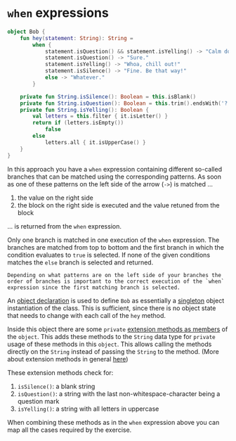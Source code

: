 # `when` expressions

```kotlin
object Bob {
    fun hey(statement: String): String =
        when {
            statement.isQuestion() && statement.isYelling() -> "Calm down, I know what I'm doing!"
            statement.isQuestion() -> "Sure."
            statement.isYelling() -> "Whoa, chill out!"
            statement.isSilence() -> "Fine. Be that way!"
            else -> "Whatever."
        }

    private fun String.isSilence(): Boolean = this.isBlank()
    private fun String.isQuestion(): Boolean = this.trim().endsWith('?')
    private fun String.isYelling(): Boolean {
        val letters = this.filter { it.isLetter() }
        return if (letters.isEmpty())
            false
        else
            letters.all { it.isUpperCase() }
    }
}
```

In this approach you have a `when` expression containing different so-called branches that can be matched using the corresponding patterns. 
As soon as one of these patterns on the left side of the arrow (`->`) is matched ...

1. the value on the right side
2. the block on the right side is executed and the value retuned from the block 

... is returned from the `when` expression.

Only one branch is matched in one execution of the `when` expression. The branches are matched from top to bottom and the first branch in which the condition evaluates to `true` is selected. 
If none of the given conditions matches the `else` branch is selected and returned.

~~~~exercism/caution
Depending on what patterns are on the left side of your branches the order of branches is important to the correct execution of the `when` expression since the first matching branch is selected.
~~~~

An [object declaration][object] is used to define `Bob` as essentially a [singleton][singleton] object instantiation of the class.
This is sufficient, since there is no object state that needs to change with each call of the `hey` method.

Inside this object there are some `private` [extension methods as members][extension-members] of the `object`. This adds these methods to the `String` data type for `private` usage of these methods in this `object`. This allows calling the methods directly on the `String` instead of passing the `String` to the method.
(More about extension methods in general [here][extension-general])

These extension methods check for:

1. `isSilence()`: a blank string
2. `isQuestion()`: a string with the last non-whitespace-character being a question mark
3. `isYelling()`: a string with all letters in uppercase

When combining these methods as in the `when` expression above you can map all the cases required by the exercise.


[when]: https://kotlinlang.org/docs/control-flow.html#when-expression
[object]: https://kotlinlang.org/docs/object-declarations.html#object-declarations-overview
[singleton]: https://en.wikipedia.org/wiki/Singleton_pattern
[extension-members]: https://kotlinlang.org/docs/extensions.html#declaring-extensions-as-members
[extension-general]: https://kotlinlang.org/docs/extensions.html